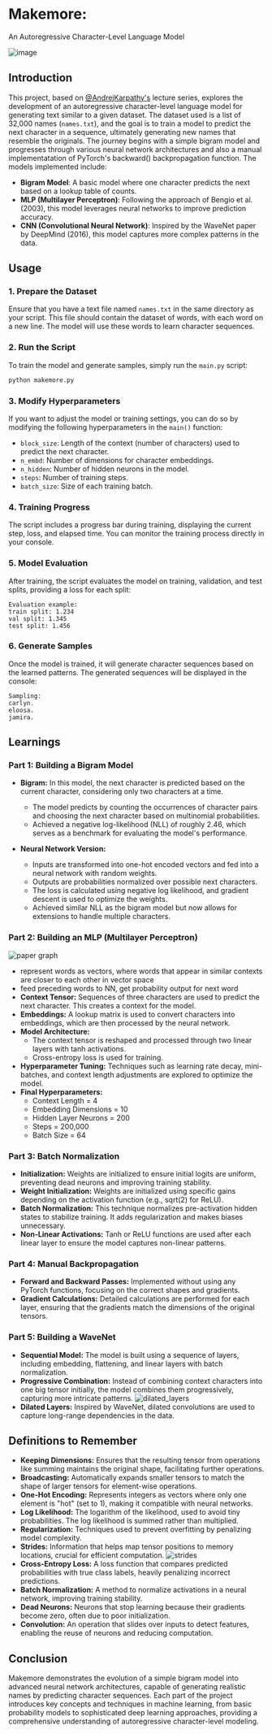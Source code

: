 # Makemore:
An Autoregressive Character-Level Language Model

![image](./imgs/final.png)

## Introduction

This project, based on [@AndrejKarpathy's](https://github.com/karpathy) lecture series, explores the development of an autoregressive character-level language model for generating text similar to a given dataset. The dataset used is a list of 32,000 names (`names.txt`), and the goal is to train a model to predict the next character in a sequence, ultimately generating new names that resemble the originals. The journey begins with a simple bigram model and progresses through various neural network architectures and also a manual implementatation of PyTorch's backward() backpropagation function. The models implemented include:

- **Bigram Model**: A basic model where one character predicts the next based on a lookup table of counts.
- **MLP (Multilayer Perceptron)**: Following the approach of Bengio et al. (2003), this model leverages neural networks to improve prediction accuracy.
- **CNN (Convolutional Neural Network)**: Inspired by the WaveNet paper by DeepMind (2016), this model captures more complex patterns in the data.

## Usage

### 1. Prepare the Dataset

Ensure that you have a text file named `names.txt` in the same directory as your script. This file should contain the dataset of words, with each word on a new line. The model will use these words to learn character sequences.

### 2. Run the Script

To train the model and generate samples, simply run the `main.py` script:

```bash
python makemore.py
```

### 3. Modify Hyperparameters

If you want to adjust the model or training settings, you can do so by modifying the following hyperparameters in the `main()` function:

- `block_size`: Length of the context (number of characters) used to predict the next character.
- `n_embd`: Number of dimensions for character embeddings.
- `n_hidden`: Number of hidden neurons in the model.
- `steps`: Number of training steps.
- `batch_size`: Size of each training batch.

### 4. Training Progress

The script includes a progress bar during training, displaying the current step, loss, and elapsed time. You can monitor the training process directly in your console.

### 5. Model Evaluation

After training, the script evaluates the model on training, validation, and test splits, providing a loss for each split:

```
Evaluation example:
train split: 1.234
val split: 1.345
test split: 1.456
```

### 6. Generate Samples

Once the model is trained, it will generate character sequences based on the learned patterns. The generated sequences will be displayed in the console:

```
Sampling:
carlyn.
eloosa.
jamira.
```

## Learnings

### Part 1: Building a Bigram Model

- **Bigram:** In this model, the next character is predicted based on the current character, considering only two characters at a time.
    - The model predicts by counting the occurrences of character pairs and choosing the next character based on multinomial probabilities.
    - Achieved a negative log-likelihood (NLL) of roughly 2.46, which serves as a benchmark for evaluating the model's performance.

- **Neural Network Version:**
    - Inputs are transformed into one-hot encoded vectors and fed into a neural network with random weights.
    - Outputs are probabilities normalized over possible next characters.
    - The loss is calculated using negative log likelihood, and gradient descent is used to optimize the weights.
    - Achieved similar NLL as the bigram model but now allows for extensions to handle multiple characters.

### Part 2: Building an MLP (Multilayer Perceptron)
![paper graph](imgs/paper.png)
- represent words as vectors, where words that appear in similar contexts are closer to each other in vector space
- feed preceding words to NN, get probability output for next word
- **Context Tensor:** Sequences of three characters are used to predict the next character. This creates a context for the model.
- **Embeddings:** A lookup matrix is used to convert characters into embeddings, which are then processed by the neural network.
- **Model Architecture:**
    - The context tensor is reshaped and processed through two linear layers with tanh activations.
    - Cross-entropy loss is used for training.
- **Hyperparameter Tuning:** Techniques such as learning rate decay, mini-batches, and context length adjustments are explored to optimize the model.
- **Final Hyperparameters:**
    - Context Length = 4
    - Embedding Dimensions = 10
    - Hidden Layer Neurons = 200
    - Steps = 200,000
    - Batch Size = 64

### Part 3: Batch Normalization

- **Initialization:** Weights are initialized to ensure initial logits are uniform, preventing dead neurons and improving training stability.
- **Weight Initialization:** Weights are initialized using specific gains depending on the activation function (e.g., sqrt(2) for ReLU).
- **Batch Normalization:** This technique normalizes pre-activation hidden states to stabilize training. It adds regularization and makes biases unnecessary.
- **Non-Linear Activations:** Tanh or ReLU functions are used after each linear layer to ensure the model captures non-linear patterns.

### Part 4: Manual Backpropagation

- **Forward and Backward Passes:** Implemented without using any PyTorch functions, focusing on the correct shapes and gradients.
- **Gradient Calculations:** Detailed calculations are performed for each layer, ensuring that the gradients match the dimensions of the original tensors.

### Part 5: Building a WaveNet

- **Sequential Model:** The model is built using a sequence of layers, including embedding, flattening, and linear layers with batch normalization.
- **Progressive Combination:** Instead of combining context characters into one big tensor initially, the model combines them progressively, capturing more intricate patterns.
![dilated_layers](./imgs/dilated_layers.png)
- **Dilated Layers:** Inspired by WaveNet, dilated convolutions are used to capture long-range dependencies in the data.

## Definitions to Remember

- **Keeping Dimensions:** Ensures that the resulting tensor from operations like summing maintains the original shape, facilitating further operations.
- **Broadcasting:** Automatically expands smaller tensors to match the shape of larger tensors for element-wise operations.
- **One-Hot Encoding:** Represents integers as vectors where only one element is "hot" (set to 1), making it compatible with neural networks.
- **Log Likelihood:** The logarithm of the likelihood, used to avoid tiny probabilities. The log likelihood is summed rather than multiplied.
- **Regularization:** Techniques used to prevent overfitting by penalizing model complexity.
- **Strides:** Information that helps map tensor positions to memory locations, crucial for efficient computation.
    ![strides](<imgs/strides.png>)
- **Cross-Entropy Loss:** A loss function that compares predicted probabilities with true class labels, heavily penalizing incorrect predictions.
- **Batch Normalization:** A method to normalize activations in a neural network, improving training stability.
- **Dead Neurons:** Neurons that stop learning because their gradients become zero, often due to poor initialization.
- **Convolution:** An operation that slides over inputs to detect features, enabling the reuse of neurons and reducing computation.

## Conclusion

Makemore demonstrates the evolution of a simple bigram model into advanced neural network architectures, capable of generating realistic names by predicting character sequences. Each part of the project introduces key concepts and techniques in machine learning, from basic probability models to sophisticated deep learning approaches, providing a comprehensive understanding of autoregressive character-level modeling.
